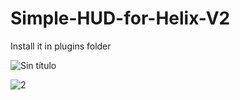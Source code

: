 # Simple-HUD-for-Helix-V2
Install it in plugins folder


![Sin título](https://github.com/user-attachments/assets/8cdbcd02-9f36-4c4d-a1cc-63d140016398)




![2](https://github.com/user-attachments/assets/7907adfb-e38c-4bd6-9468-72bdb9e93e60)

